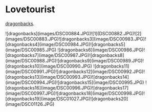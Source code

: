 # Lovetourist
<p><a href="DSC00884.pdf">dragonbacks</a>.</p>
![dragonbacks](images/DSC00884.JPG)![1](DSC00882.JPG)![2](images/DSC00883.JPG)![dragonbacks3](image/DSC00983.JPG)![dragonbacks4](image/DSC00984.JPG)![dragonbacks5](image/DSC00985.JPG)
![dragonbacks6](image/DSC00986.JPG)![dragonbacks7](image/DSC00987.JPG)![dragonbacks8](image/DSC00988.JPG)![dragonbacks9](image/DSC00989.JPG)![dragonbacks10](image/DSC00990.JPG)
![dragonbacks11](image/DSC00991.JPG)![dragonbacks12](image/DSC00992.JPG)![dragonbacks13](image/DSC00993.JPG)![dragonbacks14](image/DSC00994.JPG)![dragonbacks15](image/DSC00995.JPG)
![dragonbacks16](image/DSC00996.JPG)![dragonbacks17](image/DSC00997.JPG)![dragonbacks18](image/DSC00998.JPG)![dragonbacks19](image/DSC01027.JPG)![dragonbacks20](image/DSC01126.JPG)

